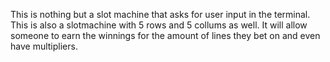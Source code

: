 This is nothing but a slot machine that asks for user input in the terminal.
This is also a slotmachine with 5 rows and 5 collums as well.
It will allow someone to earn the winnings for the amount of lines they bet on and even have multipliers.
